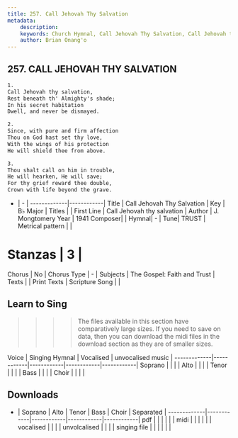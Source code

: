 ```yaml
---
title: 257. Call Jehovah Thy Salvation
metadata:
    description: 
    keywords: Church Hymnal, Call Jehovah Thy Salvation, Call Jehovah thy salvation, 
    author: Brian Onang'o
---
```



## 257. CALL JEHOVAH THY SALVATION

```txt
1.
Call Jehovah thy salvation, 
Rest beneath th' Almighty's shade; 
In his secret habitation 
Dwell, and never be dismayed. 

2.
Since, with pure and firm affection 
Thou on God hast set thy love, 
With the wings of his protection 
He will shield thee from above. 

3.
Thou shalt call on him in trouble, 
He will hearken, He will save; 
For thy grief reward thee double, 
Crown with life beyond the grave.

```

- |   -  |
-------------|------------|
Title | Call Jehovah Thy Salvation |
Key | B♭ Major |
Titles |  |
First Line | Call Jehovah thy salvation |
Author | J. Mongtomery
Year | 1941
Composer|  |
Hymnal|  - |
Tune| TRUST |
Metrical pattern | |
# Stanzas | 3 |
Chorus | No |
Chorus Type | - |
Subjects | The Gospel: Faith and Trust |
Texts |  |
Print Texts | 
Scripture Song |  |
  
## Learn to Sing

>>>> The files available in this section have comparatively large sizes. If you need to save on data, then you can download the midi files in the download section as they are of smaller sizes.

Voice |  Singing Hymnal | Vocalised | unvocalised music |
-------------|------------|------------|------------|------------|
Soprano | | | |
Alto | | | |
Tenor | | | |
Bass | | | |
Choir | | | |

## Downloads

- |  Soprano | Alto | Tenor | Bass | Choir | Separated |
-------------|------------|------------|------------|------------|
pdf | | | | | |
midi | | | | | |
vocalised | | | |
unvolcalised | | | |
singing file | | | | | |
  